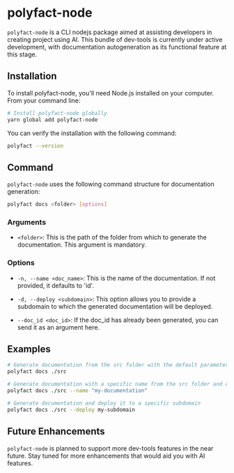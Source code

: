 # polyfact-node

`polyfact-node` is a CLI nodejs package aimed at assisting developers in creating project using AI. This bundle of dev-tools is currently under active development, with documentation autogeneration as its functional feature at this stage.

## Installation

To install polyfact-node, you'll need Node.js installed on your computer. From your command line:

```bash
# Install polyfact-node globally
yarn global add polyfact-node
```

You can verify the installation with the following command:

```bash
polyfact --version
```

## Command

`polyfact-node` uses the following command structure for documentation generation:

```bash
polyfact docs <folder> [options]
```

### Arguments

- `<folder>`: This is the path of the folder from which to generate the documentation. This argument is mandatory.

### Options

- `-n, --name <doc_name>`: This is the name of the documentation. If not provided, it defaults to 'id'.

- `-d, --deploy <subdomain>`: This option allows you to provide a subdomain to which the generated documentation will be deployed.

- `--doc_id <doc_id>`: If the doc_id has already been generated, you can send it as an argument here.

## Examples

```bash
# Generate documentation from the src folder with the default parameters
polyfact docs ./src 

# Generate documentation with a specific name from the src folder and output to a specific folder
polyfact docs ./src --name "my-documentation"

# Generate documentation and deploy it to a specific subdomain
polyfact docs ./src --deploy my-subdomain
```

## Future Enhancements

`polyfact-node` is planned to support more dev-tools features in the near future. Stay tuned for more enhancements that would aid you with AI features.
